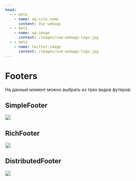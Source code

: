 ```yaml
---
head:
  - - meta
    - name: og:site_name
      content: Vue webapp
  - - meta
    - name: og:image
      content: /images/vue-webapp-logo.jpg
  - - meta
    - name: twitter:image
      content: /images/vue-webapp-logo.jpg
---
```


# Footers

На данный момент можно выбрать из трех видов футеров:

## SimpleFooter

![](/images/vue-webapp/footer-simple.png)

## RichFooter

![](/images/vue-webapp/footer-rich.png)

## DistributedFooter

![](/images/vue-webapp/footer-distributed.png)

<style>
    img {
        border: 1px solid #ddd;
    }
</style>